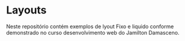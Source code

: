 # Layouts

Neste repositório contém exemplos de lyout Fixo e liquido conforme demonstrado no curso desenvolvimento web do Jamilton Damasceno.

